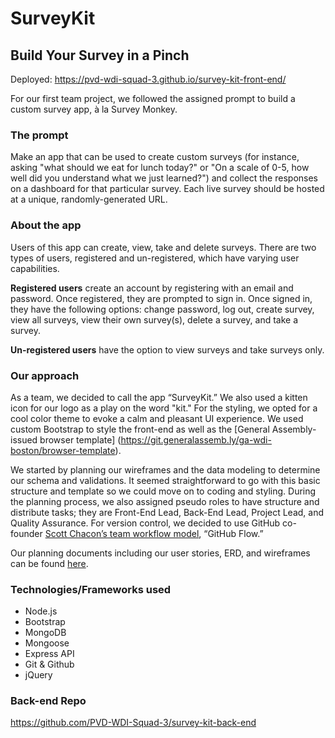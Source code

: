 # SurveyKit
## Build Your Survey in a Pinch

Deployed: https://pvd-wdi-squad-3.github.io/survey-kit-front-end/


For our first team project, we followed the assigned prompt to build a custom survey app, à la Survey Monkey.


### The prompt
Make an app that can be used to create custom surveys (for instance, asking "what should we eat for lunch today?" or "On a scale of 0-5, how well did you understand what we just learned?") and collect the responses on a dashboard for that particular survey. Each live survey should be hosted at a unique, randomly-generated URL.

### About the app

Users of this app can create, view, take and delete surveys.  There are two types of users, registered and un-registered, which have varying user capabilities.

**Registered users** create an account by registering with an email and password. Once registered, they are prompted to sign in.  Once signed in, they have the following options: change password, log out, create survey, view all surveys, view their own survey(s), delete a survey, and take a survey.

**Un-registered users** have the option to view surveys and take surveys only.

### Our approach
As a team, we decided to call the app “SurveyKit.” We also used a kitten icon for our logo as a play on the word "kit."   For the styling, we opted for a cool color theme to evoke a calm and pleasant UI experience.  We used custom Bootstrap to style the front-end as well as the [General Assembly-issued browser template] (https://git.generalassemb.ly/ga-wdi-boston/browser-template).

We started by planning our wireframes and the data modeling to determine our schema and validations.  It seemed straightforward to go with this basic structure and template so we could move on to coding and styling.
During the planning process, we also assigned pseudo roles to have structure and distribute tasks; they are Front-End Lead, Back-End Lead, Project Lead, and Quality Assurance.  For version control, we decided to use GitHub co-founder [Scott Chacon’s team workflow model](http://scottchacon.com/2011/08/31/github-flow.html), “GitHub Flow.”

Our planning documents including our user stories, ERD, and wireframes can be found [here](https://docs.google.com/document/d/1JZLS4SFVwl-2guNw10I9j4O9nWy22VpnurYFZH-N2y0/edit?usp=sharing).

### Technologies/Frameworks used

* Node.js
* Bootstrap
* MongoDB
* Mongoose
* Express API
* Git & Github
* jQuery

### Back-end Repo
https://github.com/PVD-WDI-Squad-3/survey-kit-back-end
